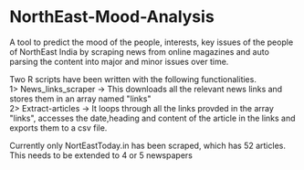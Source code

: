 # NorthEast-Mood-Analysis
A tool to predict the mood of the people, interests, key issues of the people of NorthEast India by scraping news from online magazines and auto parsing the content into major and minor issues over time.

Two R scripts have been written with the following functionalities.<br />
1>  News_links_scraper -> This downloads all the relevant news links and stores them in an array named "links" <br />
2>  Extract-articles  -> It loops through all the links provded in the array "links", accesses the date,heading and content of the article in the links and exports them to a csv file. <br />

Currently only NortEastToday.in has been scraped, which has 52 articles. This needs to be extended to 4 or 5 newspapers  